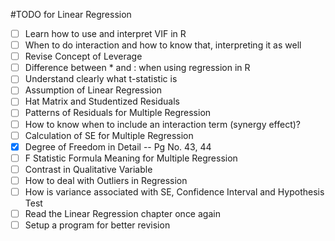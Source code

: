 #TODO for Linear Regression

- [ ] Learn how to use and interpret VIF in R
- [ ] When to do interaction and how to know that, interpreting it as well
- [ ] Revise Concept of Leverage
- [ ] Difference between * and : when using regression in R
- [ ] Understand clearly what t-statistic is
- [ ] Assumption of Linear Regression
- [ ] Hat Matrix and Studentized Residuals
- [ ] Patterns of Residuals for Multiple Regression
- [ ] How to know when to include an interaction term (synergy effect)?
- [ ] Calculation of SE for Multiple Regression
- [x] Degree of Freedom in Detail -- Pg No. 43, 44
- [ ] F Statistic Formula Meaning for Multiple Regression
- [ ] Contrast in Qualitative Variable
- [ ] How to deal with Outliers in Regression
- [ ] How is variance associated with SE, Confidence Interval and Hypothesis Test
- [ ] Read the Linear Regression chapter once again
- [ ] Setup a program for better revision
